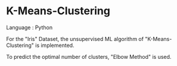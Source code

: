 # K-Means-Clustering

Language : Python


For the "Iris" Dataset, the unsupervised ML algorithm of "K-Means-Clustering" is implemented.

To predict the optimal number of clusters, "Elbow Method" is used.
